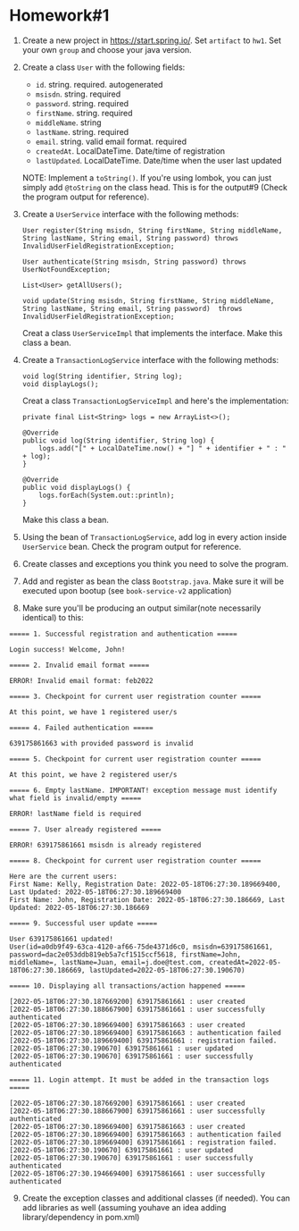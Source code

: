 # Homework#1

1. Create a new project in https://start.spring.io/. Set `artifact` to `hw1`. Set your own `group` and choose your java version.
2. Create a class `User` with the following fields:
    * `id`. string. required. autogenerated
    * `msisdn`. string. required
    * `password`. string. required
    * `firstName`. string. required
    * `middleName`. string
    * `lastName`. string. required
    * `email`. string. valid email format. required
    * `createdAt`. LocalDateTime. Date/time of registration
    * `lastUpdated`. LocalDateTime. Date/time when the user last updated

    NOTE: Implement a `toString()`. If you're using lombok, you can just simply add `@toString` on the class head. This is for the output#9 (Check the program output for reference).
3. Create a `UserService` interface with the following methods:
    ```
    User register(String msisdn, String firstName, String middleName, String lastName, String email, String password) throws InvalidUserFieldRegistrationException;
    
    User authenticate(String msisdn, String password) throws UserNotFoundException;
    
    List<User> getAllUsers();
    
    void update(String msisdn, String firstName, String middleName, String lastName, String email, String password)  throws InvalidUserFieldRegistrationException;
    ```
    Creat a class `UserServiceImpl` that implements the interface. Make this class a bean.
4. Create a `TransactionLogService` interface with the following methods:
    ```
    void log(String identifier, String log);
    void displayLogs();
    ```

    Creat a class `TransactionLogServiceImpl` and here's the implementation:
    ```
    private final List<String> logs = new ArrayList<>();

    @Override
    public void log(String identifier, String log) {
        logs.add("[" + LocalDateTime.now() + "] " + identifier + " : " + log);
    }

    @Override
    public void displayLogs() {
        logs.forEach(System.out::println);
    }
    ```

    Make this class a bean.
5. Using the bean of `TransactionLogService`, add log in every action inside `UserService` bean. Check the program output for reference.
6. Create classes and exceptions you think you need to solve the program.
7. Add and register as bean the class `Bootstrap.java`. Make sure it will be executed upon bootup (see `book-service-v2` application)
8. Make sure you'll be producing an output similar(note necessarily identical) to this:
```
===== 1. Successful registration and authentication =====

Login success! Welcome, John!

===== 2. Invalid email format =====

ERROR! Invalid email format: feb2022

===== 3. Checkpoint for current user registration counter =====

At this point, we have 1 registered user/s

===== 4. Failed authentication =====

639175861663 with provided password is invalid

===== 5. Checkpoint for current user registration counter =====

At this point, we have 2 registered user/s

===== 6. Empty lastName. IMPORTANT! exception message must identify what field is invalid/empty =====

ERROR! lastName field is required

===== 7. User already registered =====

ERROR! 639175861661 msisdn is already registered

===== 8. Checkpoint for current user registration counter =====

Here are the current users: 
First Name: Kelly, Registration Date: 2022-05-18T06:27:30.189669400, Last Updated: 2022-05-18T06:27:30.189669400
First Name: John, Registration Date: 2022-05-18T06:27:30.186669, Last Updated: 2022-05-18T06:27:30.186669

===== 9. Successful user update =====

User 639175861661 updated!
User(id=a0db9f49-63ca-4120-af66-75de4371d6c0, msisdn=639175861661, password=dac2e053ddb819eb5a7cf1515ccf5618, firstName=John, middleName=, lastName=Juan, email=j.doe@test.com, createdAt=2022-05-18T06:27:30.186669, lastUpdated=2022-05-18T06:27:30.190670)

===== 10. Displaying all transactions/action happened =====

[2022-05-18T06:27:30.187669200] 639175861661 : user created
[2022-05-18T06:27:30.188667900] 639175861661 : user successfully authenticated
[2022-05-18T06:27:30.189669400] 639175861663 : user created
[2022-05-18T06:27:30.189669400] 639175861663 : authentication failed
[2022-05-18T06:27:30.189669400] 639175861661 : registration failed.
[2022-05-18T06:27:30.190670] 639175861661 : user updated
[2022-05-18T06:27:30.190670] 639175861661 : user successfully authenticated

===== 11. Login attempt. It must be added in the transaction logs =====

[2022-05-18T06:27:30.187669200] 639175861661 : user created
[2022-05-18T06:27:30.188667900] 639175861661 : user successfully authenticated
[2022-05-18T06:27:30.189669400] 639175861663 : user created
[2022-05-18T06:27:30.189669400] 639175861663 : authentication failed
[2022-05-18T06:27:30.189669400] 639175861661 : registration failed.
[2022-05-18T06:27:30.190670] 639175861661 : user updated
[2022-05-18T06:27:30.190670] 639175861661 : user successfully authenticated
[2022-05-18T06:27:30.194669400] 639175861661 : user successfully authenticated
```
9. Create the exception classes and additional classes (if needed). You can add libraries as well (assuming youhave an idea adding library/dependency in pom.xml)

